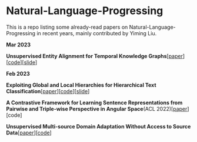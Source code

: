 # Natural-Language-Progressing

This is a repo listing some already-read papers on Natural-Language-Progressing in recent years, mainly contributed by Yiming Liu.

**Mar 2023**

**Unsupervised Entity Alignment for Temporal Knowledge Graphs**[[paper](https://arxiv.org/abs/2302.00796)][[code](https://github.com/zju-daily/dualmatch)][[slide]()]

**Feb 2023**

**Exploiting Global and Local Hierarchies for Hierarchical Text Classification**[[paper](https://arxiv.org/abs/2205.02613)][[code](https://github.com/kongds/hbgl)][[slide](https://github.com/YiQuanMarx/NLP_paper/blob/main/slide/Exploiting%20Global%20and%20Local%20Hierarchies%20for%20Hierarchical%20Text%20Classification/Exploiting%20Global%20and%20Local%20Hierarchies%20for%20Hierarchical%20Text%20Classification.md)]

**A Contrastive Framework for Learning Sentence Representations from Pairwise and Triple-wise Perspective in Angular Space**(ACL 2022)[[paper](https://paperswithcode.com/paper/a-contrastive-framework-for-learning-sentence)][code]

**Unsupervised Multi-source Domain Adaptation Without Access to Source Data**[[paper](https://arxiv.org/abs/2104.01845)][[code](https://github.com/driptaRC/DECISION)]





